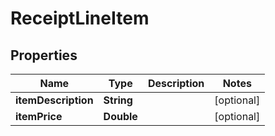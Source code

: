 
# ReceiptLineItem

## Properties
Name | Type | Description | Notes
------------ | ------------- | ------------- | -------------
**itemDescription** | **String** |  |  [optional]
**itemPrice** | **Double** |  |  [optional]



